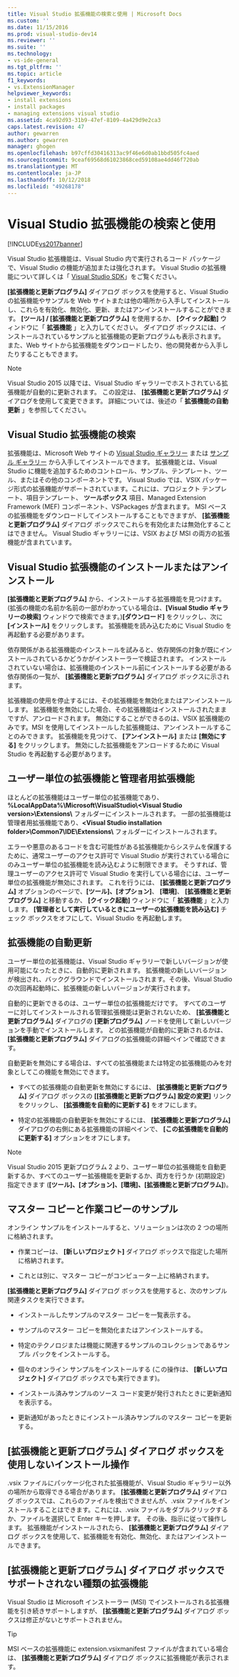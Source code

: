 ```yaml
---
title: Visual Studio 拡張機能の検索と使用 | Microsoft Docs
ms.custom: ''
ms.date: 11/15/2016
ms.prod: visual-studio-dev14
ms.reviewer: ''
ms.suite: ''
ms.technology:
- vs-ide-general
ms.tgt_pltfrm: ''
ms.topic: article
f1_keywords:
- vs.ExtensionManager
helpviewer_keywords:
- install extensions
- install packages
- managing extensions visual studio
ms.assetid: 4ca92d93-31b9-47ef-8109-4a429d9e2ca3
caps.latest.revision: 47
author: gewarren
ms.author: gewarren
manager: ghogen
ms.openlocfilehash: b97cffd30416313ac9f46e6d0ab1bbd505fc4aed
ms.sourcegitcommit: 9ceaf69568d61023868ced59108ae4dd46f720ab
ms.translationtype: MT
ms.contentlocale: ja-JP
ms.lasthandoff: 10/12/2018
ms.locfileid: "49268178"
---
```

# <a name="finding-and-using-visual-studio-extensions"></a>Visual Studio 拡張機能の検索と使用
[!INCLUDE[vs2017banner](../includes/vs2017banner.md)]

Visual Studio 拡張機能は、Visual Studio 内で実行されるコード パッケージで、Visual Studio の機能が追加または強化されます。 Visual Studio の拡張機能について詳しくは「 [Visual Studio SDK](../extensibility/visual-studio-sdk.md)」をご覧ください。  
  
 **[拡張機能と更新プログラム]** ダイアログ ボックスを使用すると、Visual Studio の拡張機能やサンプルを Web サイトまたは他の場所から入手してインストールし、これらを有効化、無効化、更新、またはアンインストールすることができます。 **[ツール] / [拡張機能と更新プログラム]** を使用するか、 **[クイック起動]** ウィンドウに「 **拡張機能** 」と入力してください。 ダイアログ ボックスには、インストールされているサンプルと拡張機能の更新プログラムも表示されます。 また、Web サイトから拡張機能をダウンロードしたり、他の開発者から入手したりすることもできます。  
  
> [!NOTE]
>  Visual Studio 2015 以降では、Visual Studio ギャラリーでホストされている拡張機能が自動的に更新されます。  この設定は、 **[拡張機能と更新プログラム]** ダイアログを使用して変更できます。  詳細については、後述の「 **拡張機能の自動更新** 」を参照してください。  
  
## <a name="finding-visual-studio-extensions"></a>Visual Studio 拡張機能の検索  
 拡張機能は、Microsoft Web サイトの [Visual Studio ギャラリー](http://go.microsoft.com/fwlink/?LinkID=178891) または [サンプル ギャラリー](http://go.microsoft.com/fwlink/?LinkId=245175) から入手してインストールできます。 拡張機能とは、Visual Studio に機能を追加するためのコントロール、サンプル、テンプレート、ツール、またはその他のコンポーネントです。 Visual Studio では、VSIX パッケージ形式の拡張機能がサポートされています。これには、プロジェクト テンプレート、項目テンプレート、 **ツールボックス** 項目、Managed Extension Framework (MEF) コンポーネント、VSPackages が含まれます。 MSI ベースの拡張機能をダウンロードしてインストールすることもできますが、 **[拡張機能と更新プログラム]** ダイアログ ボックスでこれらを有効化または無効化することはできません。 Visual Studio ギャラリーには、VSIX および MSI の両方の拡張機能が含まれています。  
  
## <a name="installing-or-uninstalling-visual-studio-extensions"></a>Visual Studio 拡張機能のインストールまたはアンインストール  
 **[拡張機能と更新プログラム]** から、インストールする拡張機能を見つけます。 (拡張の機能の名前か名前の一部がわかっている場合は、**[Visual Studio ギャラリーの検索]** ウィンドウで検索できます。)**[ダウンロード]** をクリックし、次に **[インストール]** をクリックします。 拡張機能を読み込むために Visual Studio を再起動する必要があります。  
  
 依存関係がある拡張機能のインストールを試みると、依存関係の対象が既にインストールされているかどうかがインストーラーで検証されます。 インストールされていない場合は、拡張機能のインストール前にインストールする必要がある依存関係の一覧が、 **[拡張機能と更新プログラム]** ダイアログ ボックスに示されます。  
  
 拡張機能の使用を停止するには、その拡張機能を無効化またはアンインストールします。 拡張機能を無効にした場合、その拡張機能はインストールされたままですが、アンロードされます。 無効にすることができるのは、VSIX 拡張機能のみです。MSI を使用してインストールした拡張機能は、アンインストールすることのみできます。 拡張機能を見つけて、 **[アンインストール]** または **[無効にする]** をクリックします。 無効にした拡張機能をアンロードするために Visual Studio を再起動する必要があります。  
  
## <a name="per-user-and-administrative-extensions"></a>ユーザー単位の拡張機能と管理者用拡張機能  
 ほとんどの拡張機能はユーザー単位の拡張機能であり、**%LocalAppData%\Microsoft\VisualStudio\\<Visual Studio version\>\Extensions\\** フォルダーにインストールされます。 一部の拡張機能は管理者用拡張機能であり、**\<Visual Studio installation folder>\Common7\IDE\Extensions\\** フォルダーにインストールされます。  
  
 エラーや悪意のあるコードを含む可能性がある拡張機能からシステムを保護するために、通常ユーザーのアクセス許可で Visual Studio が実行されている場合にのみユーザー単位の拡張機能を読み込むように制限できます。 そうすれば、管理ユーザーのアクセス許可で Visual Studio を実行している場合には、ユーザー単位の拡張機能が無効にされます。 これを行うには、 **[拡張機能と更新プログラム]** オプションのページで、**[ツール]、[オプション]**、 **[環境]**、 **[拡張機能と更新プログラム]** と移動するか、 **[クイック起動]** ウィンドウに「 **拡張機能** 」と入力します。 **[管理者として実行しているときにユーザーの拡張機能を読み込む]** チェック ボックスをオフにして、Visual Studio を再起動します。  
  
## <a name="automatic-extension-updates"></a>拡張機能の自動更新  
 ユーザー単位の拡張機能は、Visual Studio ギャラリーで新しいバージョンが使用可能になったときに、自動的に更新されます。  拡張機能の新しいバージョンが検出され、バックグラウンドでインストールされます。その後、Visual Studio の次回再起動時に、拡張機能の新しいバージョンが実行されます。  
  
 自動的に更新できるのは、ユーザー単位の拡張機能だけです。  すべてのユーザーに対してインストールされる管理拡張機能は更新されないため、 **[拡張機能と更新プログラム]** ダイアログの **[更新プログラム]** ノードを使用して新しいバージョンを手動でインストールします。 どの拡張機能が自動的に更新されるかは、 **[拡張機能と更新プログラム]** ダイアログの拡張機能の詳細ペインで確認できます。  
  
 自動更新を無効にする場合は、すべての拡張機能または特定の拡張機能のみを対象としてこの機能を無効にできます。  
  
-   すべての拡張機能の自動更新を無効にするには、 **[拡張機能と更新プログラム]** ダイアログ ボックスの **[[拡張機能と更新プログラム] 設定の変更]** リンクをクリックし、 **[拡張機能を自動的に更新する]** をオフにします。  
  
-   特定の拡張機能の自動更新を無効にするには、 **[拡張機能と更新プログラム]** ダイアログの右側にある拡張機能の詳細ペインで、 **[この拡張機能を自動的に更新する]** オプションをオフにします。  
  
> [!NOTE]
>  Visual Studio 2015 更新プログラム 2 より、ユーザー単位の拡張機能を自動更新するか、すべてのユーザー拡張機能を更新するか、両方を行うか (初期設定) 指定できます (**[ツール]、[オプション]、[環境]、[拡張機能と更新プログラム]**)。  
  
## <a name="sample-master-copies-and-working-copies"></a>マスター コピーと作業コピーのサンプル  
 オンライン サンプルをインストールすると、ソリューションは次の 2 つの場所に格納されます。  
  
-   作業コピーは、 **[新しいプロジェクト]** ダイアログ ボックスで指定した場所に格納されます。  
  
-   これとは別に、マスター コピーがコンピューター上に格納されます。  
  
 **[拡張機能と更新プログラム]** ダイアログ ボックスを使用すると、次のサンプル関連タスクを実行できます。  
  
-   インストールしたサンプルのマスター コピーを一覧表示する。  
  
-   サンプルのマスター コピーを無効化またはアンインストールする。  
  
-   特定のテクノロジまたは機能に関連するサンプルのコレクションであるサンプル パックをインストールする。  
  
-   個々のオンライン サンプルをインストールする (この操作は、 **[新しいプロジェクト]** ダイアログ ボックスでも実行できます)。  
  
-   インストール済みサンプルのソース コード変更が発行されたときに更新通知を表示する。  
  
-   更新通知があったときにインストール済みサンプルのマスター コピーを更新する。  
  
## <a name="installing-without-using-the-extensions-and-updates-dialog-box"></a>[拡張機能と更新プログラム] ダイアログ ボックスを使用しないインストール操作  
 .vsix ファイルにパッケージ化された拡張機能が、Visual Studio ギャラリー以外の場所から取得できる場合があります。 **[拡張機能と更新プログラム]** ダイアログ ボックスでは、これらのファイルを検出できませんが、.vsix ファイルをインストールすることはできます。これには、.vsix ファイルをダブルクリックするか、ファイルを選択して Enter キーを押します。 その後、指示に従って操作します。 拡張機能がインストールされたら、 **[拡張機能と更新プログラム]** ダイアログ ボックスを使用して、拡張機能を有効化、無効化、またはアンインストールできます。  
  
## <a name="extension-types-not-supported-by-the-extensions-and-updates-dialog-box"></a>[拡張機能と更新プログラム] ダイアログ ボックスでサポートされない種類の拡張機能  
 Visual Studio は Microsoft インストーラー (MSI) でインストールされる拡張機能を引き続きサポートしますが、 **[拡張機能と更新プログラム]** ダイアログ ボックスは修正がないとサポートされません。  
  
> [!TIP]
>  MSI ベースの拡張機能に extension.vsixmanifest ファイルが含まれている場合は、 **[拡張機能と更新プログラム]** ダイアログ ボックスに拡張機能が表示されます。



